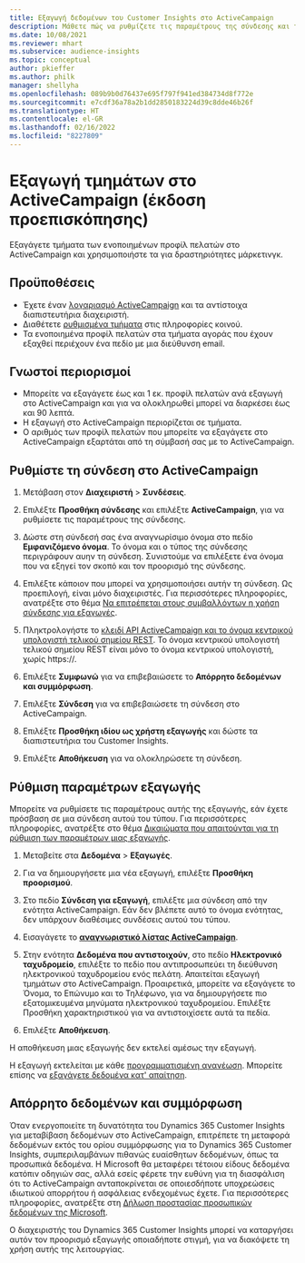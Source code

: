 ```yaml
---
title: Εξαγωγή δεδομένων του Customer Insights στο ActiveCampaign
description: Μάθετε πώς να ρυθμίζετε τις παραμέτρους της σύνδεσης και της εξαγωγής στο ActiveCampaign.
ms.date: 10/08/2021
ms.reviewer: mhart
ms.subservice: audience-insights
ms.topic: conceptual
author: pkieffer
ms.author: philk
manager: shellyha
ms.openlocfilehash: 089b9b0d76437e695f797f941ed384734d8f772e
ms.sourcegitcommit: e7cdf36a78a2b1dd2850183224d39c8dde46b26f
ms.translationtype: HT
ms.contentlocale: el-GR
ms.lasthandoff: 02/16/2022
ms.locfileid: "8227809"
---
```

# <a name="export-segments-to-activecampaign-preview"></a>Εξαγωγή τμημάτων στο ActiveCampaign (έκδοση προεπισκόπησης)

Εξαγάγετε τμήματα των ενοποιημένων προφίλ πελατών στο ActiveCampaign και χρησιμοποιήστε τα για δραστηριότητες μάρκετινγκ.

## <a name="prerequisites"></a>Προϋποθέσεις

-   Έχετε έναν [λογαριασμό ActiveCampaign](https://www.activecampaign.com/) και τα αντίστοιχα διαπιστευτήρια διαχειριστή.
-   Διαθέτετε [ρυθμισμένα τμήματα](segments.md) στις πληροφορίες κοινού.
-   Τα ενοποιημένα προφίλ πελατών στα τμήματα αγοράς που έχουν εξαχθεί περιέχουν ένα πεδίο με μια διεύθυνση email.

## <a name="known-limitations"></a>Γνωστοί περιορισμοί

- Μπορείτε να εξαγάγετε έως και 1 εκ. προφίλ πελατών ανά εξαγωγή στο ActiveCampaign και για να ολοκληρωθεί μπορεί να διαρκέσει έως και 90 λεπτά.
- Η εξαγωγή στο ActiveCampaign περιορίζεται σε τμήματα.
- Ο αριθμός των προφίλ πελατών που μπορείτε να εξαγάγετε στο ActiveCampaign εξαρτάται από τη σύμβασή σας με το ActiveCampaign.

## <a name="set-up-connection-to-activecampaign"></a>Ρυθμίστε τη σύνδεση στο ActiveCampaign

1. Μετάβαση στον **Διαχειριστή** > **Συνδέσεις**.

1. Επιλέξτε **Προσθήκη σύνδεσης** και επιλέξτε **ActiveCampaign**, για να ρυθμίσετε τις παραμέτρους της σύνδεσης.

1. Δώστε στη σύνδεσή σας ένα αναγνωρίσιμο όνομα στο πεδίο **Εμφανιζόμενο όνομα**. Το όνομα και ο τύπος της σύνδεσης περιγράφουν αυην τη σύνδεση. Συνιστούμε να επιλέξετε ένα όνομα που να εξηγεί τον σκοπό και τον προορισμό της σύνδεσης.

1. Επιλέξτε κάποιον που μπορεί να χρησιμοποιήσει αυτήν τη σύνδεση. Ως προεπιλογή, είναι μόνο διαχειριστές. Για περισσότερες πληροφορίες, ανατρέξτε στο θέμα [Να επιτρέπεται στους συμβαλλόντων η χρήση σύνδεσης για εξαγωγές](connections.md#allow-contributors-to-use-a-connection-for-exports).

1. Πληκτρολογήστε το [κλειδί API ActiveCampaign και το όνομα κεντρικού υπολογιστή τελικού σημείου REST](https://help.activecampaign.com/hc/articles/207317590-Getting-started-with-the-API#how-to-obtain-your-activecampaign-api-url-and-key). Το όνομα κεντρικού υπολογιστή τελικού σημείου REST είναι μόνο το όνομα κεντρικού υπολογιστή, χωρίς https://. 

1. Επιλέξτε **Συμφωνώ** για να επιβεβαιώσετε το **Απόρρητο δεδομένων και συμμόρφωση**.

1. Επιλέξτε **Σύνδεση** για να επιβεβαιώσετε τη σύνδεση στο ActiveCampaign.

1. Επιλέξτε **Προσθήκη ιδίου ως χρήστη εξαγωγής** και δώστε τα διαπιστευτήρια του Customer Insights.

1. Επιλέξτε **Αποθήκευση** για να ολοκληρώσετε τη σύνδεση.

## <a name="configure-an-export"></a>Ρύθμιση παραμέτρων εξαγωγής

Μπορείτε να ρυθμίσετε τις παραμέτρους αυτής της εξαγωγής, εάν έχετε πρόσβαση σε μια σύνδεση αυτού του τύπου. Για περισσότερες πληροφορίες, ανατρέξτε στο θέμα [Δικαιώματα που απαιτούνται για τη ρύθμιση των παραμέτρων μιας εξαγωγής](export-destinations.md#set-up-a-new-export).

1. Μεταβείτε στα **Δεδομένα** > **Εξαγωγές**.

1. Για να δημιουργήσετε μια νέα εξαγωγή, επιλέξτε **Προσθήκη προορισμού**.

1. Στο πεδίο **Σύνδεση για εξαγωγή**, επιλέξτε μια σύνδεση από την ενότητα ActiveCampaign. Εάν δεν βλέπετε αυτό το όνομα ενότητας, δεν υπάρχουν διαθέσιμες συνδέσεις αυτού του τύπου.

1. Εισαγάγετε το [**αναγνωριστικό λίστας ActiveCampaign**](https://help.activecampaign.com/hc/articles/360000030559-How-to-create-a-list-in-ActiveCampaign).    

1. Στην ενότητα **Δεδομένα που αντιστοιχούν**, στο πεδίο **Ηλεκτρονικό ταχυδρομείο**, επιλέξτε το πεδίο που αντιπροσωπεύει τη διεύθυνση ηλεκτρονικού ταχυδρομείου ενός πελάτη. Απαιτείται εξαγωγή τμημάτων στο ActiveCampaign. Προαιρετικά, μπορείτε να εξαγάγετε το Όνομα, το Επώνυμο και το Τηλέφωνο, για να δημιουργήσετε πιο εξατομικευμένα μηνύματα ηλεκτρονικού ταχυδρομείου. Επιλέξτε Προσθήκη χαρακτηριστικού για να αντιστοιχίσετε αυτά τα πεδία.

1. Επιλέξτε **Αποθήκευση**.

Η αποθήκευση μιας εξαγωγής δεν εκτελεί αμέσως την εξαγωγή.

Η εξαγωγή εκτελείται με κάθε [προγραμματισμένη ανανέωση](system.md#schedule-tab). Μπορείτε επίσης να [εξαγάγετε δεδομένα κατ' απαίτηση](export-destinations.md#run-exports-on-demand). 


## <a name="data-privacy-and-compliance"></a>Απόρρητο δεδομένων και συμμόρφωση

Όταν ενεργοποιείτε τη δυνατότητα του Dynamics 365 Customer Insights για μεταβίβαση δεδομένων στο ActiveCampaign, επιτρέπετε τη μεταφορά δεδομένων εκτός του ορίου συμμόρφωσης για το Dynamics 365 Customer Insights, συμπεριλαμβάνων πιθανώς ευαίσθητων δεδομένων, όπως τα προσωπικά δεδομένα. Η Microsoft θα μεταφέρει τέτοιου είδους δεδομένα κατόπιν οδηγιών σας, αλλά εσείς φέρετε την ευθύνη για τη διασφάλιση ότι το ActiveCampaign ανταποκρίνεται σε οποιεσδήποτε υποχρεώσεις ιδιωτικού απορρήτου ή ασφάλειας ενδεχομένως έχετε. Για περισσότερες πληροφορίες, ανατρέξτε στη [Δήλωση προστασίας προσωπικών δεδομένων της Microsoft](https://go.microsoft.com/fwlink/?linkid=396732).

Ο διαχειριστής του Dynamics 365 Customer Insights μπορεί να καταργήσει αυτόν τον προορισμό εξαγωγής οποιαδήποτε στιγμή, για να διακόψετε τη χρήση αυτής της λειτουργίας.
